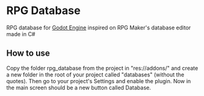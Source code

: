 # RPG Database

RPG database for [Godot Engine](https://godotengine.org) inspired on RPG Maker's database editor made in C#

## How to use

Copy the folder rpg_database from the project in "res://addons/" and create a new folder in the root of your project called "databases" (without the quotes). Then go to your project's Settings and enable the plugin. Now in the main screen should be a new button called Database.